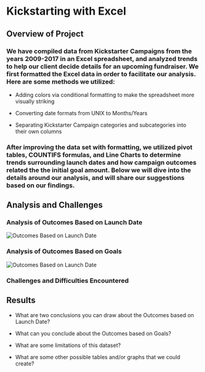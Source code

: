 # Kickstarting with Excel

## Overview of Project

### We have compiled data from Kickstarter Campaigns from the years 2009-2017 in an Excel spreadsheet, and analyzed trends to help our client decide details for an upcoming fundraiser. We first formatted the Excel data in order to facilitate our analysis. Here are some methods we utilized: 

- Adding colors via conditional formatting to make the spreadsheet more visually striking

- Converting date formats from UNIX to Months/Years

- Separating Kickstarter Campaign categories and subcategories into their own columns

### After improving the data set with formatting, we utilized pivot tables, COUNTIFS formulas, and Line Charts to determine trends surrounding launch dates and how campaign outcomes related the the initial goal amount. Below we will dive into the details around our analysis, and will share our suggestions based on our findings.

## Analysis and Challenges

### Analysis of Outcomes Based on Launch Date

![Outcomes Based on Launch Date](https://github.com/rivas-j/kickstarter-analysis/blob/5a990a44e53bcde5722ba97e0bd8fb429a922622/Resources/Theater_Outcomes_vs_Launch.png)

### Analysis of Outcomes Based on Goals

![Outcomes Based on Launch Date](https://github.com/rivas-j/kickstarter-analysis/blob/5a990a44e53bcde5722ba97e0bd8fb429a922622/Resources/Outcomes_vs_Goals.png)

### Challenges and Difficulties Encountered

## Results

- What are two conclusions you can draw about the Outcomes based on Launch Date?

- What can you conclude about the Outcomes based on Goals?

- What are some limitations of this dataset?

- What are some other possible tables and/or graphs that we could create?
